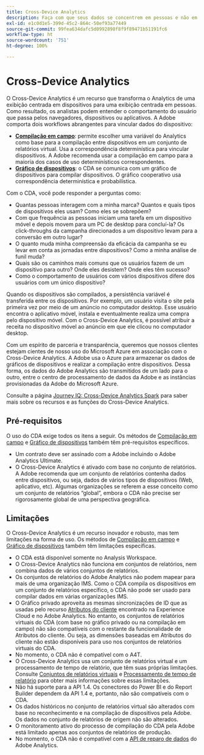 ```yaml
---
title: Cross-Device Analytics
description: Faça com que seus dados se concentrem em pessoas e não em dispositivos compilando os dados do dispositivo.
exl-id: e1c0d1e5-399d-45c2-864c-50ef93a77449
source-git-commit: 99fea634dafc5d0992898f8f9f89471b51191fc6
workflow-type: ht
source-wordcount: '751'
ht-degree: 100%

---
```


# Cross-Device Analytics

O Cross-Device Analytics é um recurso que transforma o Analytics de uma exibição centrada em dispositivos para uma exibição centrada em pessoas. Como resultado, os analistas podem entender o comportamento do usuário que passa pelos navegadores, dispositivos ou aplicativos. A Adobe comporta dois workflows abrangentes para vincular dados do dispositivo:

* [**Compilação em campo**](field-based-stitching.md): permite escolher uma variável do Analytics como base para a compilação entre dispositivos em um conjunto de relatórios virtual. Usa a correspondência determinística para vincular dispositivos. A Adobe recomenda usar a compilação em campo para a maioria dos casos de uso determinísticos correspondentes.
* [**Gráfico de dispositivos**](device-graph.md): o CDA se comunica com um gráfico de dispositivos para compilar dispositivos. O gráfico cooperativo usa correspondência determinística e probabilística.

Com o CDA, você pode responder a perguntas como:

* Quantas pessoas interagem com a minha marca? Quantos e quais tipos de dispositivos eles usam? Como eles se sobrepõem?
* Com que frequência as pessoas iniciam uma tarefa em um dispositivo móvel e depois movem para um PC de desktop para concluí-la? Os click-throughs da campanha direcionados a um dispositivo levam para a conversão em outro lugar?
* O quanto muda minha compreensão da eficácia da campanha se eu levar em conta as jornadas entre dispositivos? Como a minha análise de funil muda?
* Quais são os caminhos mais comuns que os usuários fazem de um dispositivo para outro? Onde eles desistem? Onde eles têm sucesso?
* Como o comportamento de usuários com vários dispositivos difere dos usuários com um único dispositivo?

Quando os dispositivos são compilados, a persistência variável é transferida entre os dispositivos. Por exemplo, um usuário visita o site pela primeira vez por meio de um anúncio no computador desktop. Esse usuário encontra o aplicativo móvel, instala e eventualmente realiza uma compra pelo dispositivo móvel. Com o Cross-Device Analytics, é possível atribuir a receita no dispositivo móvel ao anúncio em que ele clicou no computador desktop.

Com um espírito de parceria e transparência, queremos que nossos clientes estejam cientes de nosso uso do Microsoft Azure em associação com o Cross-Device Analytics. A Adobe usa o Azure para armazenar os dados de gráficos de dispositivos e realizar a compilação entre dispositivos. Dessa forma, os dados do Adobe Analytics são transmitidos de um lado para o outro, entre o centro de processamento de dados da Adobe e as instâncias provisionadas da Adobe do Microsoft Azure.

Consulte a página [Journey IQ: Cross-Device Analytics Spark](http://adobe.ly/aacda) para saber mais sobre os recursos e as funções do Cross-Device Analytics.

## Pré-requisitos

O uso do CDA exige todos os itens a seguir. Os métodos de [Compilação em campo](field-based-stitching.md) e [Gráfico de dispositivos](device-graph.md) também têm pré-requisitos específicos.

* Um contrato deve ser assinado com a Adobe incluindo o Adobe Analytics Ultimate.
* O Cross-Device Analytics é ativado com base no conjunto de relatórios. A Adobe recomenda que um conjunto de relatórios contenha dados entre dispositivos, ou seja, dados de vários tipos de dispositivos (Web, aplicativo, etc). Algumas organizações se referem a esse conceito como um conjunto de relatórios “global”, embora o CDA não precise ser rigorosamente global de uma perspectiva geográfica.

## Limitações

O Cross-Device Analytics é um recurso inovador e robusto, mas tem limitações na forma de uso. Os métodos de [Compilação em campo](field-based-stitching.md) e [Gráfico de dispositivos](device-graph.md) também têm limitações específicas.

* O CDA está disponível somente no Analysis Workspace.
* O Cross-Device Analytics não funciona em conjuntos de relatórios, nem combina dados de vários conjuntos de relatórios.
* Os conjuntos de relatórios do Adobe Analytics não podem mapear para mais de uma organização IMS. Como o CDA compila os dispositivos em um conjunto de relatórios específico, o CDA não pode ser usado para compilar dados em várias organizações IMS.
* O Gráfico privado aproveita as mesmas sincronizações de ID que as usadas pelo recurso [Atributos do cliente](https://experienceleague.adobe.com/docs/core-services/interface/customer-attributes/attributes.html?lang=pt-BR#customer-attributes) encontrado na Experience Cloud e no Adobe Analytics. No entanto, os conjuntos de relatórios virtuais do CDA (com base no gráfico privado ou na compilação em campo) não são compatíveis com o restante da funcionalidade de Atributos do cliente. Ou seja, as dimensões baseadas em Atributos do cliente não estão disponíveis para uso nos conjuntos de relatórios virtuais do CDA.
* No momento, o CDA não é compatível com o A4T.
* O Cross-Device Analytics usa um conjunto de relatórios virtual e um processamento de tempo de relatório, que têm suas próprias limitações. Consulte [Conjuntos de relatórios virtuais](../vrs/vrs-about.md) e [Processamento de tempo de relatório](../vrs/vrs-report-time-processing.md) para obter mais informações sobre essas limitações.
* Não há suporte para a API 1.4. Os conectores do Power BI e do Report Builder dependem da API 1.4 e, portanto, não são compatíveis com o CDA.
* Os dados históricos no conjunto de relatórios virtual são alterados com base no reconhecimento e na compilação de dispositivos pela Adobe. Os dados no conjunto de relatórios de origem não são alterados.
* O monitoramento ativo do processo de compilação do CDA pela Adobe está limitado apenas aos conjuntos de relatórios de produção.
* No momento, o CDA não é compatível com a [API de reparo de dados](https://www.adobe.io/apis/experiencecloud/analytics/docs.html#!AdobeDocs/analytics-2.0-apis/master/data-repair.md) do Adobe Analytics.

